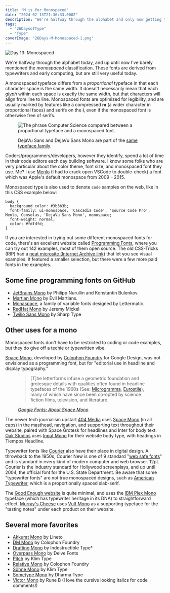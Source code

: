 ```yaml
---
title: "M is for Monospaced"
date: "2024-02-13T21:36:33.000Z"
description: "We’re halfway through the alphabet and only now getting to coding fonts."
tags: 
  - "26DaysofType"
  - "Type"
coverImage: "26Days-M-Monospaced-1.png"
---
```


![Day 13: Monospaced](/img/post-images/26Days-M-Monospaced-1-1024x576.png)

We're halfway through the alphabet today, and up until now I've barely mentioned the _monospaced_ classification. These fonts are derived from typewriters and early computing, but are still very useful today.

A monospaced typeface differs from a _proportional_ typeface in that each character space is the same width. It doesn't necessarily mean that each _glyph_ within each space is exactly the same width, but that characters will align from line to line. Monospaced fonts are optimized for legibility, and are usually marked by features like a compressed **m** (a wider character in proportional faces) and serifs on the **i**, even if the monospaced font is otherwise free of serifs.

<figure>

![The phrase Computer Science compared between a proportional typeface and a monospaced font.](/img/post-images/26Days-M-Monospaced-vs-Proportional-1-1024x576.png)

<figcaption>

DejaVu Sans and DejaVu Sans Mono are part of the [same typeface family](https://dejavu-fonts.github.io/).

</figcaption>

</figure>

Coders/programmers/developers, however they identify, spend a lot of time in their code editors each day building software. I know some folks who are very particular about the color theme, font size, and monospaced font they use. Me? I use [Menlo](https://en.wikipedia.org/wiki/Menlo_(typeface)) (I had to crack open VSCode to double-check) a font which was Apple's default monospace from 2009 – 2015.

Monospaced type is also used to denote `code` samples on the web, like in this CSS example below:

```
body {
  background color: #3b3b3b;
  font-family: ui-monospace, 'Cascadia Code', 'Source Code Pro', Menlo, Consolas, 'DejaVu Sans Mono', monospace;
  font-weight: normal;
  color: #fdfdfd;
}
```

If you are interested in trying out some different monospaced fonts for code, there's an excellent website called [Programming Fonts](https://www.programmingfonts.org/), where you can try out 142 examples, most of them open source. The old CSS-Tricks (RIP) had a [neat microsite (Internet Archive link)](https://web.archive.org/web/20210613024224/https://coding-fonts.css-tricks.com/) that let you see visual examples. It featured a smaller selection, but there were a few more paid fonts in the examples.

## Some fine programming fonts on GitHub

- [JetBrains Mono](https://github.com/JetBrains/JetBrainsMono/) by Philipp Nurullin and Konstantin Bulenkov.
- [Martian Mono](https://github.com/evilmartians/mono) by Evil Martians.
- [Monaspace](https://github.com/githubnext/monaspace), a family of variable fonts designed by Lettermatic.
- [RedHat Mono](https://github.com/RedHatOfficial/RedHatFont) by Jeremy Mickel
- [Twilio Sans Mono](https://github.com/twilio/twilio-sans-mono) by Sharp Type

## Other uses for a mono

Monospaced fonts don't have to be restricted to coding or code examples, but they do give off a techie or typewritten vibe.

[Space Mono](https://fonts.google.com/specimen/Space+Mono/about), developed by [Colophon Foundry](https://www.colophon-foundry.org/) for Google Design, was not envisioned as a programming font, but for "editorial use in headline and display typography."

<figure>
 <blockquote>
  <p>[T]he letterforms infuse a geometric foundation and grotesque details with qualities often found in headline typefaces of the 1960s (See: <a href="https://en.wikipedia.org/wiki/Microgramma_(typeface)">Microgramma</a>, <a href="https://en.wikipedia.org/wiki/Eurostile">Eurostile</a>), many of which have since been co-opted by science fiction films, television, and literature.</p>
 </blockquote>
 <figcaption><cite><a href="https://fonts.google.com/specimen/Space+Mono/about">Google Fonts: About Space Mono</a></cite></figcaption>
</figure>

The newer tech journalism upstart [404 Media](https://www.404media.co/) uses [Space Mono](https://fonts.google.com/specimen/Space+Mono) (in all caps) in the masthead, navigation, and supporting text throughout their website, paired with Space Grotesk for headlines and Inter for body text. [Oak Studios](https://oak.is/) uses [Input Mono](https://input.djr.com/) for their website body type, with headings in Tiempos Headline.

Typewriter fonts like [Courier](https://en.wikipedia.org/wiki/Courier_(typeface)) also have their place in digital design. A throwback to the 1950s, Courier New is one of 9 standard "[web safe fonts](https://fonts.google.com/knowledge/glossary/system_font_web_safe_font)" and is standard in every kind of modern computer and web browser. 12pt. Courier is the industry standard for Hollywood screenplays, and up until 2004, the official font for the U.S. State Department. Be aware that some "typewriter fonts" are not true monospaced designs, such as [American Typewriter](https://en.wikipedia.org/wiki/American_Typewriter), which is a proportionally spaced slab-serif.

The [Good Enough website](https://goodenough.us/) is quite minimal, and uses the [IBM Plex Mono](https://fonts.google.com/specimen/IBM+Plex+Mono) typeface (which has typewriter heritage in its DNA) to straightforward effect. [Murray's Cheese](https://www.murrayscheese.com/) uses [Vulf Mono](https://ohnotype.co/fonts/vulf) as a supporting typeface for the "tasting notes" under each product on their website.

## Several more favorites

- [Akkurat Mono](https://lineto.com/typefaces/akkurat-mono) by Lineto
- [DM Mono](https://fonts.google.com/specimen/DM+Mono) by Colophon Foundry
- [Drafting Mono](https://indestructibletype.com/Drafting/) by Indestructible Type\*
- [Overpass Mono](https://fonts.google.com/specimen/Overpass+Mono) by Delve Fonts
- [Pitch](https://klim.co.nz/retail-fonts/pitch/) by Klim Type
- [Relative Mono](https://www.colophon-foundry.org/typefaces/relative-mono/opentype) by Colophon Foundry
- [Söhne Mono](https://klim.co.nz/retail-fonts/soehne-mono/) by Klim Type
- [Sometype Mono](https://monospacedfont.com/) by Dharma Type
- [Victor Mono](https://rubjo.github.io/victor-mono/) by Rune B (I love the cursive looking italics for code comments!)
